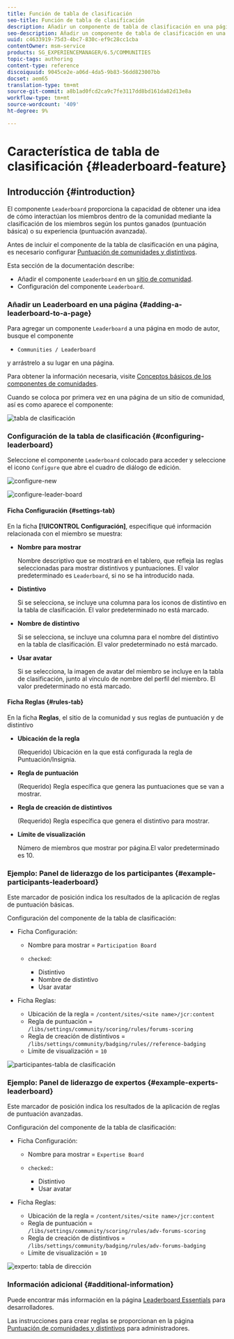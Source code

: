```yaml
---
title: Función de tabla de clasificación
seo-title: Función de tabla de clasificación
description: Añadir un componente de tabla de clasificación en una página
seo-description: Añadir un componente de tabla de clasificación en una página
uuid: c4633919-75d3-4bc7-830c-ef9c28cc1cba
contentOwner: msm-service
products: SG_EXPERIENCEMANAGER/6.5/COMMUNITIES
topic-tags: authoring
content-type: reference
discoiquuid: 9045ce2e-a06d-4da5-9b83-56dd823007bb
docset: aem65
translation-type: tm+mt
source-git-commit: a8b1ad0fcd2ca9c7fe3117dd8bd161da82d13e8a
workflow-type: tm+mt
source-wordcount: '409'
ht-degree: 9%

---
```



# Característica de tabla de clasificación {#leaderboard-feature}

## Introducción {#introduction}

El componente `Leaderboard` proporciona la capacidad de obtener una idea de cómo interactúan los miembros dentro de la comunidad mediante la clasificación de los miembros según los puntos ganados (puntuación básica) o su experiencia (puntuación avanzada).

Antes de incluir el componente de la tabla de clasificación en una página, es necesario configurar [Puntuación de comunidades y distintivos](/help/communities/implementing-scoring.md).

Esta sección de la documentación describe:

* Añadir el componente `Leaderboard` en un [sitio de comunidad](/help/communities/overview.md#community-sites).
* Configuración del componente `Leaderboard`.

### Añadir un Leaderboard en una página {#adding-a-leaderboard-to-a-page}

Para agregar un componente `Leaderboard` a una página en modo de autor, busque el componente

* `Communities / Leaderboard`

y arrástrelo a su lugar en una página.

Para obtener la información necesaria, visite [Conceptos básicos de los componentes de comunidades](/help/communities/basics.md).

Cuando se coloca por primera vez en una página de un sitio de comunidad, así es como aparece el componente:

![tabla de clasificación](assets/leaderboard.png)

### Configuración de la tabla de clasificación {#configuring-leaderboard}

Seleccione el componente `Leaderboard` colocado para acceder y seleccione el icono `Configure` que abre el cuadro de diálogo de edición.

![configure-new](assets/configure-new.png)

![configure-leader-board](assets/configure-leaderboard.png)

#### Ficha Configuración {#settings-tab}

En la ficha **[!UICONTROL Configuración]**, especifique qué información relacionada con el miembro se muestra:

* **Nombre para mostrar**

   Nombre descriptivo que se mostrará en el tablero, que refleja las reglas seleccionadas para mostrar distintivos y puntuaciones.
El valor predeterminado es `Leaderboard`, si no se ha introducido nada.

* **Distintivo**

   Si se selecciona, se incluye una columna para los iconos de distintivo en la tabla de clasificación.
El valor predeterminado no está marcado.

* **Nombre de distintivo**

   Si se selecciona, se incluye una columna para el nombre del distintivo en la tabla de clasificación.
El valor predeterminado no está marcado.

* **Usar avatar**

   Si se selecciona, la imagen de avatar del miembro se incluye en la tabla de clasificación, junto al vínculo de nombre del perfil del miembro.
El valor predeterminado no está marcado.

#### Ficha Reglas {#rules-tab}

En la ficha **Reglas**, el sitio de la comunidad y sus reglas de puntuación y de distintivo

* **Ubicación de la regla**

   (Requerido) Ubicación en la que está configurada la regla de Puntuación/Insignia.

* **Regla de puntuación**

   (Requerido) Regla específica que genera las puntuaciones que se van a mostrar.

* **Regla de creación de distintivos**

   (Requerido) Regla específica que genera el distintivo para mostrar.

* **Límite de visualización**

   Número de miembros que mostrar por página.El valor predeterminado es 10.

### Ejemplo: Panel de liderazgo de los participantes {#example-participants-leaderboard}

Este marcador de posición indica los resultados de la aplicación de reglas de puntuación básicas.

Configuración del componente de la tabla de clasificación:

* Ficha Configuración:

   * Nombre para mostrar = `Participation Board`
   * `checked`:

      * Distintivo
      * Nombre de distintivo
      * Usar avatar

* Ficha Reglas:

   * Ubicación de la regla = `/content/sites/<site name>/jcr:content`
   * Regla de puntuación = `/libs/settings/community/scoring/rules/forums-scoring`
   * Regla de creación de distintivos = `/libs/settings/community/badging/rules//reference-badging`
   * Límite de visualización = `10`

![participantes-tabla de clasificación](assets/participants-leaderboard.png)

### Ejemplo: Panel de liderazgo de expertos {#example-experts-leaderboard}

Este marcador de posición indica los resultados de la aplicación de reglas de puntuación avanzadas.

Configuración del componente de la tabla de clasificación:

* Ficha Configuración:

   * Nombre para mostrar = `Expertise Board`
   * `checked`::

      * Distintivo
      * Usar avatar

* Ficha Reglas:

   * Ubicación de la regla = `/content/sites/<site name>/jcr:content`
   * Regla de puntuación = `/libs/settings/community/scoring/rules/adv-forums-scoring`
   * Regla de creación de distintivos = `/libs/settings/community/badging/rules/adv-forums-badging`
   * Límite de visualización = `10`

![experto: tabla de dirección](assets/experts-leaderboard.png)

### Información adicional {#additional-information}

Puede encontrar más información en la página [Leaderboard Essentials](/help/communities/leaderboard.md) para desarrolladores.

Las instrucciones para crear reglas se proporcionan en la página [Puntuación de comunidades y distintivos](/help/communities/implementing-scoring.md) para administradores.
